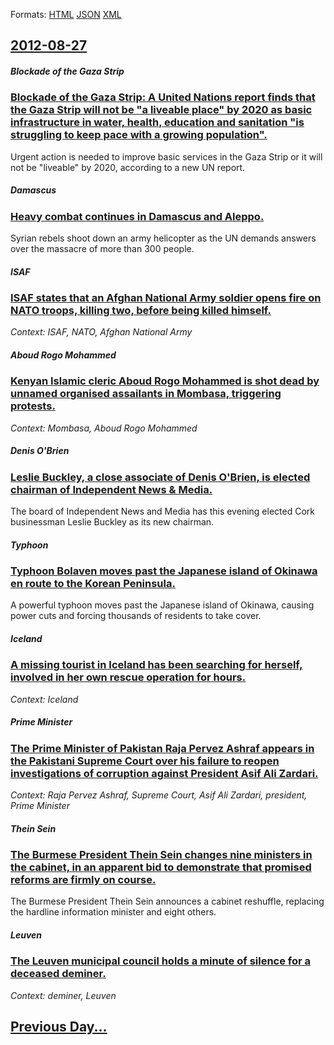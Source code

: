 
Formats: [HTML](2012/08/27/index.html)  [JSON](2012/08/27/index.json)  [XML](2012/08/27/index.xml)  

## [2012-08-27](/news/2012/08/27/index.md)

##### Blockade of the Gaza Strip
### [Blockade of the Gaza Strip: A United Nations report finds that the Gaza Strip will not be "a liveable place" by 2020 as basic infrastructure in water, health, education and sanitation "is struggling to keep pace with a growing population". ](/news/2012/08/27/blockade-of-the-gaza-strip-a-united-nations-report-finds-that-the-gaza-strip-will-not-be-a-liveable-place-by-2020-as-basic-infrastructure.md)
Urgent action is needed to improve basic services in the Gaza Strip or it will not be &quot;liveable&quot; by 2020, according to a new UN report.

##### Damascus
### [Heavy combat continues in Damascus and Aleppo. ](/news/2012/08/27/heavy-combat-continues-in-damascus-and-aleppo.md)
Syrian rebels shoot down an army helicopter as the UN demands answers over the massacre of more than 300 people.

##### ISAF
### [ISAF states that an Afghan National Army soldier opens fire on NATO troops, killing two, before being killed himself. ](/news/2012/08/27/isaf-states-that-an-afghan-national-army-soldier-opens-fire-on-nato-troops-killing-two-before-being-killed-himself.md)
_Context: ISAF, NATO, Afghan National Army_

##### Aboud Rogo Mohammed
### [Kenyan Islamic cleric Aboud Rogo Mohammed is shot dead by unnamed organised assailants in Mombasa, triggering protests. ](/news/2012/08/27/kenyan-islamic-cleric-aboud-rogo-mohammed-is-shot-dead-by-unnamed-organised-assailants-in-mombasa-triggering-protests.md)
_Context: Mombasa, Aboud Rogo Mohammed_

##### Denis O'Brien
### [Leslie Buckley, a close associate of Denis O'Brien, is elected chairman of Independent News & Media. ](/news/2012/08/27/leslie-buckley-a-close-associate-of-denis-o-brien-is-elected-chairman-of-independent-news-media.md)
The board of Independent News and Media has this evening elected Cork businessman Leslie Buckley as its new chairman.

##### Typhoon
### [Typhoon Bolaven moves past the Japanese island of Okinawa en route to the Korean Peninsula. ](/news/2012/08/27/typhoon-bolaven-moves-past-the-japanese-island-of-okinawa-en-route-to-the-korean-peninsula.md)
A powerful typhoon moves past the Japanese island of Okinawa, causing power cuts and forcing thousands of residents to take cover.

##### Iceland
### [A missing tourist in Iceland has been searching for herself, involved in her own rescue operation for hours. ](/news/2012/08/27/a-missing-tourist-in-iceland-has-been-searching-for-herself-involved-in-her-own-rescue-operation-for-hours.md)
_Context: Iceland_

##### Prime Minister
### [The Prime Minister of Pakistan Raja Pervez Ashraf appears in the Pakistani Supreme Court over his failure to reopen investigations of corruption against President Asif Ali Zardari. ](/news/2012/08/27/the-prime-minister-of-pakistan-raja-pervez-ashraf-appears-in-the-pakistani-supreme-court-over-his-failure-to-reopen-investigations-of-corrup.md)
_Context: Raja Pervez Ashraf, Supreme Court, Asif Ali Zardari, president, Prime Minister_

##### Thein Sein
### [The Burmese President Thein Sein changes nine ministers in the cabinet, in an apparent bid to demonstrate that promised reforms are firmly on course. ](/news/2012/08/27/the-burmese-president-thein-sein-changes-nine-ministers-in-the-cabinet-in-an-apparent-bid-to-demonstrate-that-promised-reforms-are-firmly-o.md)
The Burmese President Thein Sein announces a cabinet reshuffle, replacing the hardline information minister and eight others.

##### Leuven
### [The Leuven municipal council holds a minute of silence for a deceased deminer. ](/news/2012/08/27/the-leuven-municipal-council-holds-a-minute-of-silence-for-a-deceased-deminer.md)
_Context: deminer, Leuven_

## [Previous Day...](/news/2012/08/26/index.md)

